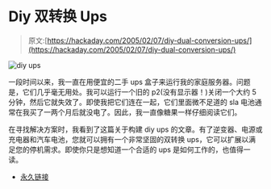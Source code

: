 # Diy 双转换 Ups

> 原文:[https://hackaday.com/2005/02/07/diy-dual-conversion-ups/](https://hackaday.com/2005/02/07/diy-dual-conversion-ups/)

![diy ups](img/8fb98903a608735296dcc40cb3367f3e.png)

一段时间以来，我一直在用便宜的二手 ups 盒子来运行我的家庭服务器。问题是，它们几乎毫无用处。我可以运行一个旧的 p2(没有显示器！)关闭一个大约 5 分钟，然后它就失效了。即使我把它们连在一起，它们里面微不足道的 sla 电池通常在我买了一两个月后就没电了。因此，我一直像糖果一样仔细阅读它们。

在寻找解决方案时，我看到了这篇关于构建 diy ups 的文章。有了逆变器、电源或充电器和汽车电池，您就可以拥有一个非常坚固的双转换 ups，它可以扩展以满足您的停机需求。即使你只是想知道一个合适的 ups 是如何工作的，也值得一读。

*   [永久链接](http://www.dansdata.com/diyups.htm)